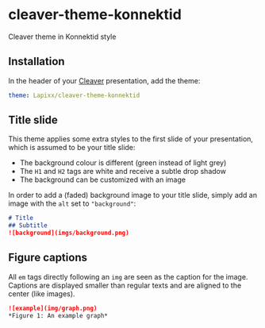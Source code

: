 # cleaver-theme-konnektid

Cleaver theme in Konnektid style

## Installation

In the header of your [Cleaver](https://github.com/jdan/cleaver) presentation, add the theme:

```yml
theme: Lapixx/cleaver-theme-konnektid
```

## Title slide

This theme applies some extra styles to the first slide of your presentation, which is assumed to be your title slide:
- The background colour is different (green instead of light grey)
- The `H1` and `H2` tags are white and receive a subtle drop shadow
- The background can be customized with an image

In order to add a (faded) background image to your title slide, simply add an image with the `alt` set to `"background"`:

```markdown
# Title
## Subtitle
![background](imgs/background.png)
```

## Figure captions

All `em` tags directly following an `img` are seen as the caption for the image. Captions are displayed smaller than
regular texts and are aligned to the center (like images).

```markdown
![example](img/graph.png)
*Figure 1: An example graph*
```
